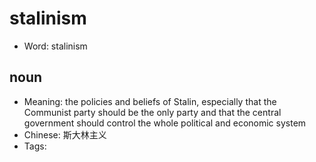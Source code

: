 # stalinism

- Word: stalinism

## noun

- Meaning: the policies and beliefs of Stalin, especially that the Communist party should be the only party and that the central government should control the whole political and economic system
- Chinese: 斯大林主义
- Tags: 

